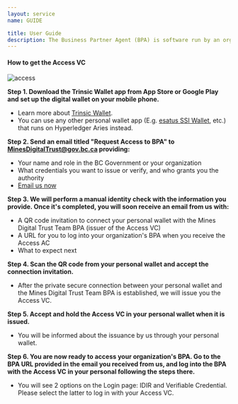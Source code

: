 ```yaml
---
layout: service
name: GUIDE

title: User Guide
description: The Business Partner Agent (BPA) is software run by an organization for issuing, holding, and/or verifying digital trust credentials. Currently there are 2 ways to log into your organization's BPA. You can use your IDIR Username & Password if you work for the BC Government, or a personal Access Verifiable Credential (VC) issued by us.
---
```

#### How to get the Access VC
<div class="text-center mb-5">
    <img class="img-fluid" src="{{ site.baseurl }}/assets/images/access.png" alt="access" title="Access">
</div>

**Step 1. Download the Trinsic Wallet app from App Store or Google Play and set up the digital wallet on your mobile phone.**
- Learn more about [Trinsic Wallet](https://trinsic.id/trinsic-wallet/).
- You can use any other personal wallet app (E.g. [esatus SSI Wallet](https://esatus.com/esatus-ssi-wallet-app-ab-sofort-fuer-ios-und-android-verfuegbar/?lang=en), etc.) that runs on Hyperledger Aries instead.

**Step 2. Send an email titled "Request Access to BPA" to MinesDigitalTrust@gov.bc.ca providing:**
- Your name and role in the BC Government or your organization
- What credentials you want to issue or verify, and who grants you the authority
- <a href="mailto:MinesDigitalTrust@gov.bc.ca?subject=Request Access to BPA">Email us now</a>

**Step 3. We will perform a manual identity check with the information you provide. Once it's completed, you will soon receive an email from us with:**
- A QR code invitation to connect your personal wallet with the Mines Digital Trust Team BPA (issuer of the Access VC)
- A URL for you to log into your organization's BPA when you receive the Access AC
- What to expect next

**Step 4. Scan the QR code from your personal wallet and accept the connection invitation.**
- After the private secure connection between your personal wallet and the Mines Digital Trust Team BPA is established, we will issue you the Access VC.

**Step 5. Accept and hold the Access VC in your personal wallet when it is issued.**
- You will be informed about the issuance by us through your personal wallet.

**Step 6. You are now ready to access your organization's BPA. Go to the BPA URL provided in the email you received from us, and log into the BPA with the Access VC in your personal following the steps there.**
- You will see 2 options on the Login page: IDIR and Verifiable Credential. Please select the latter to log in with your Access VC.
